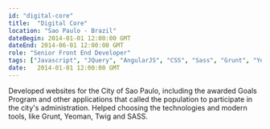 ```yaml
---
id: "digital-core"
title:  "Digital Core"
location: "Sao Paulo - Brazil"
dateBegin: 2014-01-01 12:00:00 GMT
dateEnd: 2014-06-01 12:00:00 GMT
role: "Senior Front End Developer"
tags: ["Javascript", "JQuery", "AngularJS", "CSS", "Sass", "Grunt", "Yeoman", "Wordpress", "PHP", "Twig", "WP Codex", "MySql"]
date:   2014-01-01 12:00:00 GMT
---
```

Developed websites for the City of Sao Paulo, including the awarded Goals Program and other applications that called the population to participate in the city's administration. Helped choosing the technologies and modern tools, like Grunt, Yeoman, Twig and SASS.

